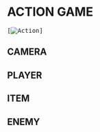 # ACTION GAME

<kbd>[![Action](/Capture/Action.gif "Action")]</kbd> </br>

## CAMERA

## PLAYER

## ITEM

## ENEMY

